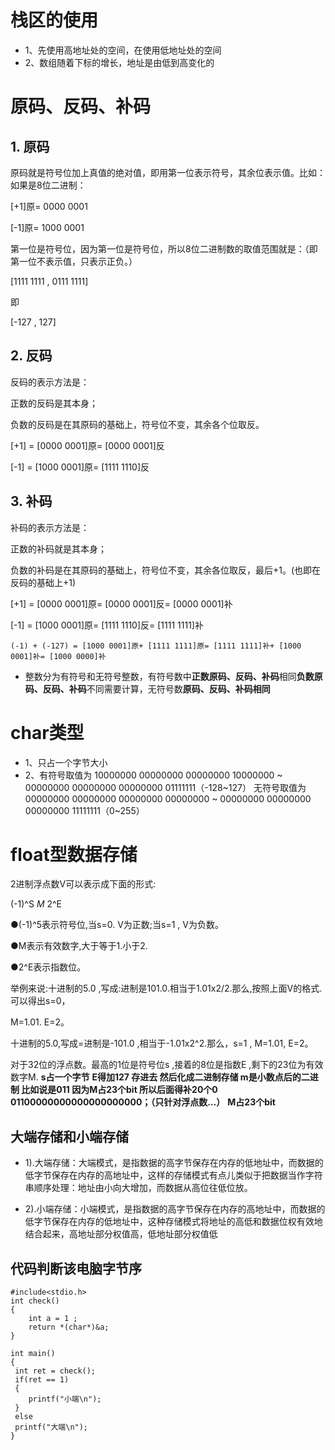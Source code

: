 
# 栈区的使用
+ 1、先使用高地址处的空间，在使用低地址处的空间
+ 2、数组随着下标的增长，地址是由低到高变化的

# 原码、反码、补码
## 1. 原码

原码就是符号位加上真值的绝对值，即用第一位表示符号，其余位表示值。比如：如果是8位二进制：

[+1]原= 0000 0001

[-1]原= 1000 0001

第一位是符号位，因为第一位是符号位，所以8位二进制数的取值范围就是：（即第一位不表示值，只表示正负。）

[1111 1111 , 0111 1111]

即

[-127 , 127]
## 2. 反码

反码的表示方法是：

正数的反码是其本身；

负数的反码是在其原码的基础上，符号位不变，其余各个位取反。

[+1] = [0000 0001]原= [0000 0001]反

[-1] = [1000 0001]原= [1111 1110]反
## 3. 补码

补码的表示方法是：

正数的补码就是其本身；

负数的补码是在其原码的基础上，符号位不变，其余各位取反，最后+1。(也即在反码的基础上+1)

[+1] = [0000 0001]原= [0000 0001]反= [0000 0001]补

[-1] = [1000 0001]原= [1111 1110]反= [1111 1111]补

    (-1) + (-127) = [1000 0001]原+ [1111 1111]原= [1111 1111]补+ [1000 0001]补= [1000 0000]补  
    
+ 整数分为有符号和无符号整数，有符号数中**正数原码、反码、补码**相同**负数原码、反码、补码**不同需要计算，无符号数**原码、反码、补码相同**

# char类型
+ 1、只占一个字节大小
+ 2、有符号取值为 10000000 00000000 00000000 10000000  ~  00000000 00000000 00000000 01111111（-128~127）
无符号取值为00000000 00000000 00000000 00000000  ~  00000000 00000000 00000000 11111111（0~255）

# float型数据存储
2进制浮点数V可以表示成下面的形式:

(-1)^S *M* 2^E

●(-1)^5表示符号位,当s=0. V为正数;当s=1 , V为负数。

●M表示有效数字,大于等于1.小于2.

●2^E表示指数位。

举例来说:十进制的5.0 ,写成:进制是101.0.相当于1.01x2/2.那么,按照上面V的格式.可以得出s=0，

M=1.01. E=2。

十进制的5.0,写成=进制是-101.0 ,相当于-1.01x2^2.那么，s=1 , M=1.01, E=2。

对于32位的浮点数。最高的1位是符号位s ,接着的8位是指数E ,剩下的23位为有效数字M.
**s占一个字节**
**E得加127 存进去 然后化成二进制存储  m是小数点后的二进制  比如说是011 因为M占23个bit 所以后面得补20个0  01100000000000000000000；（只针对浮点数…）**
**M占23个bit**

## 大端存储和小端存储

+ 1).大端存储：大端模式，是指数据的高字节保存在内存的低地址中，而数据的低字节保存在内存的高地址中，这样的存储模式有点儿类似于把数据当作字符串顺序处理：地址由小向大增加，而数据从高位往低位放。

+ 2).小端存储：小端模式，是指数据的高字节保存在内存的高地址中，而数据的低字节保存在内存的低地址中，这种存储模式将地址的高低和数据位权有效地结合起来，高地址部分权值高，低地址部分权值低
## 代码判断该电脑字节序
```
#include<stdio.h>
int check()
{
	int a = 1 ;
	return *(char*)&a; 
}

int main()
{
 int ret = check(); 
 if(ret == 1)
 {
 	printf("小端\n");
 }
 else
 printf("大端\n");
}
```
